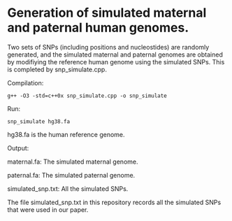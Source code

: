 # Generation of simulated maternal and paternal human genomes.

Two sets of SNPs (including positions and nucleostides) are randomly generated, and the simulated maternal and paternal genomes are obtained by modifiying the reference human genome using the simulated SNPs. This is completed by snp_simulate.cpp.


Compilation:

`g++ -O3 -std=c++0x snp_simulate.cpp -o snp_simulate`


Run:

`snp_simulate hg38.fa`

hg38.fa is the human reference genome.


Output:

maternal.fa: The simulated maternal genome.

paternal.fa: The simulated paternal genome.

simulated_snp.txt: All the simulated SNPs.


The file simulated_snp.txt in this repository records all the simulated SNPs that were used in our paper.
